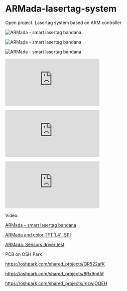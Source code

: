# ARMada-lasertag-system
Open project. Lasertag system based on ARM controller


![ARMada - smart lasertag bandana](https://pp.userapi.com/c837422/v837422584/3065f/FNNep4p4w_Q.jpg "ARMada - smart lasertag bandana")



![ARMada - smart lasertag bandana](https://pp.userapi.com/c837422/v837422584/30667/FiUC8d691Zk.jpg "ARMada - smart lasertag bandana")


![ARMada - smart lasertag bandana](https://pp.userapi.com/c837422/v837422584/30657/HjBPE4CzkXU.jpg "ARMada - smart lasertag bandana")


![ARMada - smart lasertag bandana](http://www.open-tager.ru/forum/download/file.php?id=3720 "ARMada - smart lasertag bandana")


![ARMada - smart lasertag bandana](http://www.open-tager.ru/forum/download/file.php?id=3725 "ARMada - smart lasertag bandana")

![ARMada - smart lasertag bandana](http://forum.easyelectronics.ru/download/file.php?id=26604&t=1 "ARMada - smart lasertag bandana")

Video:

[ARMada - smart lasertag bandana](http://www.youtube.com/watch?v=bho24huOdeQ "ARMada - smart lasertag bandana")

[ARMada and color TFT 1.4'' SPI](http://www.youtube.com/watch?v=KmVC8TVrvS4 "ARMada and color TFT 1.4'' SPI")

[ARMada. Sensors driver test ](http://www.youtube.com/watch?v=hfxMOxfElk0 "ARMada. Sensors driver test")




PCB on OSH Park

https://oshpark.com/shared_projects/QR522afK

https://oshpark.com/shared_projects/8Rx9mt5f

https://oshpark.com/shared_projects/mzwjOQEH
